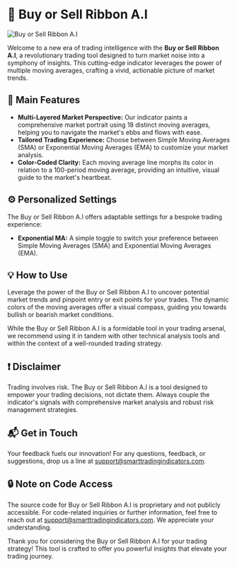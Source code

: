 # 🚀 Buy or Sell Ribbon A.I 

![Buy or Sell Ribbon A.I](BuyorSellRibbon_1D.png)

Welcome to a new era of trading intelligence with the **Buy or Sell Ribbon A.I**, a revolutionary trading tool designed to turn market noise into a symphony of insights. This cutting-edge indicator leverages the power of multiple moving averages, crafting a vivid, actionable picture of market trends.

## 🌟 Main Features 

- **Multi-Layered Market Perspective:** Our indicator paints a comprehensive market portrait using 18 distinct moving averages, helping you to navigate the market's ebbs and flows with ease.
- **Tailored Trading Experience:** Choose between Simple Moving Averages (SMA) or Exponential Moving Averages (EMA) to customize your market analysis.
- **Color-Coded Clarity:** Each moving average line morphs its color in relation to a 100-period moving average, providing an intuitive, visual guide to the market's heartbeat.

## ⚙️ Personalized Settings

The Buy or Sell Ribbon A.I offers adaptable settings for a bespoke trading experience:

- **Exponential MA:** A simple toggle to switch your preference between Simple Moving Averages (SMA) and Exponential Moving Averages (EMA).

## 💡 How to Use

Leverage the power of the Buy or Sell Ribbon A.I to uncover potential market trends and pinpoint entry or exit points for your trades. The dynamic colors of the moving averages offer a visual compass, guiding you towards bullish or bearish market conditions.

While the Buy or Sell Ribbon A.I is a formidable tool in your trading arsenal, we recommend using it in tandem with other technical analysis tools and within the context of a well-rounded trading strategy.

## ❗ Disclaimer

Trading involves risk. The Buy or Sell Ribbon A.I is a tool designed to empower your trading decisions, not dictate them. Always couple the indicator's signals with comprehensive market analysis and robust risk management strategies.

## 📬 Get in Touch

Your feedback fuels our innovation! For any questions, feedback, or suggestions, drop us a line at support@smarttradingindicators.com.

## 🔒 Note on Code Access

The source code for Buy or Sell Ribbon A.I is proprietary and not publicly accessible. For code-related inquiries or further information, feel free to reach out at support@smarttradingindicators.com. We appreciate your understanding.

Thank you for considering the Buy or Sell Ribbon A.I for your trading strategy! This tool is crafted to offer you powerful insights that elevate your trading journey.
